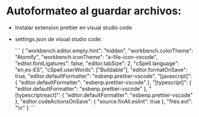 # Autoformateo al guardar archivos:

- Instalar extension prettier en visual studio code

- settings.json de visual studio code:

  ´´´
  {
  "workbench.editor.empty.hint": "hidden",
  "workbench.colorTheme": "Atomify",
  "workbench.iconTheme": "a-file-icon-vscode",
  "editor.fontLigatures": false,
  "editor.tabSize": 2,
  "cSpell.language": "en,es-ES",
  "cSpell.userWords": ["Buildable"],
  "editor.formatOnSave": true,
  "editor.defaultFormatter": "esbenp.prettier-vscode",
  "[javascript]": {
  "editor.defaultFormatter": "esbenp.prettier-vscode"
  },
  "[typescript]": {
  "editor.defaultFormatter": "esbenp.prettier-vscode"
  },
  "[typescriptreact]": {
  "editor.defaultFormatter": "esbenp.prettier-vscode"
  },
  "editor.codeActionsOnSave": {
  "source.fixAll.eslint": true
  },
  "files.eol": "\n"
  }
  ´´´
